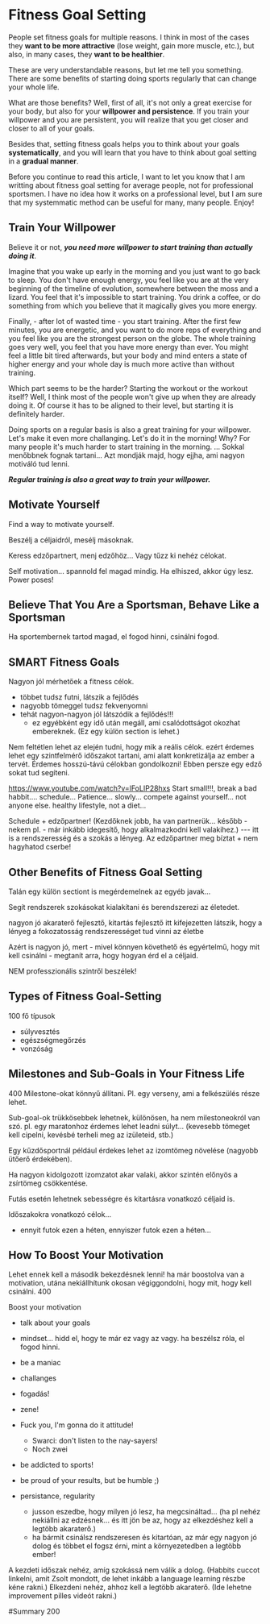 # Fitness Goal Setting

People set fitness goals for multiple reasons. I think in most of the cases they **want to be more attractive** (lose weight, gain more muscle, etc.), but also, in many cases, they **want to be healthier**.

These are very understandable reasons, but let me tell you something. There are some benefits of starting doing sports regularly that can change your whole life.

What are those benefits? Well, first of all, it's not only a great exercise for your body, but also for your **willpower and persistence**. If you train your willpower and you are persistent, you will realize that you get closer and closer to all of your goals.

Besides that, setting fitness goals helps you to think about your goals **systematically**, and you will learn that you have to think about goal setting in a **gradual manner**.

Before you continue to read this article, I want to let you know that I am writting about fitness goal setting for average people, not for professional sportsmen. I have no idea how it works on a professional level, but I am sure that my systemmatic method can be useful for many, many people. Enjoy!

## Train Your Willpower

Believe it or not, ***you need more willpower to start training than actually doing it***.

Imagine that you wake up early in the morning and you just want to go back to sleep. You don't have enough energy, you feel like you are at the very beginning of the timeline of evolution, somewhere between the moss and a lizard. You feel that it's impossible to start training. You drink a coffee, or do something from which you believe that it magically gives you more energy.

Finally, - after lot of wasted time - you start training. After the first few minutes, you are energetic, and you want to do more reps of everything and you feel like you are the strongest person on the globe. The whole training goes very well, you feel that you have more energy than ever. You might feel a little bit tired afterwards, but your body and mind enters a state of higher energy and your whole day is much more active than without training.

Which part seems to be the harder? Starting the workout or the workout itself? Well, I think most of the people won't give up when they are already doing it. Of course it has to be aligned to their level, but starting it is definitely harder. 

Doing sports on a regular basis is also a great training for your willpower. Let's make it even more challanging. Let's do it in the morning! Why? For many people it's much harder to start training in the morning. ... Sokkal menőbbnek fognak tartani... Azt mondják majd, hogy ejjha, ami nagyon motiváló tud lenni.

***Regular training is also a great way to train your willpower.***


## Motivate Yourself

Find a way to motivate yourself.

Beszélj a céljaidról, mesélj másoknak.

Keress edzőpartnert, menj edzőhöz... Vagy tűzz ki nehéz célokat.

Self motivation... spannold fel magad mindig. Ha elhiszed, akkor úgy lesz. Power poses!


## Believe That You Are a Sportsman, Behave Like a Sportsman

Ha sportembernek tartod magad, el fogod hinni, csinálni fogod.


## SMART Fitness Goals



Nagyon jól mérhetőek a fitness célok.
 - többet tudsz futni, látszik a fejlődés
 - nagyobb tömeggel tudsz fekvenyomni
 - tehát nagyon-nagyon jól látszódik a fejlődés!!!
   - ez egyébként egy idő után megáll, ami csalódottságot okozhat embereknek.  (Ez egy külön section is lehet.)



Nem feltétlen lehet az elején tudni, hogy mik a reális célok. ezért érdemes lehet egy szintfelmérő időszakot tartani, ami alatt konkretizálja az ember a tervét. Érdemes hosszú-távú célokban gondolkozni! Ebben persze egy edző sokat tud segíteni.

https://www.youtube.com/watch?v=lFoLIP28hxs
Start small!!!, break a bad habbit.... schedule...
Patience... slowly...
compete against yourself... not anyone else.
healthy lifestyle, not a diet...


Schedule + edzőpartner! (Kezdőknek jobb, ha van partnerük... később - nekem pl. - már inkább idegesítő, hogy alkalmazkodni kell valakihez.) --- itt is a rendszeresség és a szokás a lényeg. Az edzőpartner meg bíztat + nem hagyhatod cserbe!


## Other Benefits of Fitness Goal Setting

Talán egy külön sectiont is megérdemelnek az egyéb javak...

Segít rendszerek szokásokat kialakítani és berendszerezi az életedet.


nagyon jó akaraterő fejlesztő, kitartás fejlesztő
itt kifejezetten látszik, hogy a lényeg a fokozatosság
rendszerességet tud vinni az életbe

Azért is nagyon jó, mert - mivel könnyen követhető és egyértelmű, hogy mit kell csinálni - megtanít arra, hogy hogyan érd el a céljaid.

NEM professzionális szintről beszélek!

## Types of Fitness Goal-Setting
100
fő típusok
 - súlyvesztés
 - egészségmegőrzés
 - vonzóság



## Milestones and Sub-Goals in Your Fitness Life
400
Milestone-okat könnyű állítani. Pl. egy verseny, ami a felkészülés része lehet.

Sub-goal-ok trükkösebbek lehetnek, különösen, ha nem milestoneokról van szó.
pl. egy maratonhoz érdemes lehet leadni súlyt... (kevesebb tömeget kell cipelni, kevésbé terheli meg az izületeid, stb.)

Egy kűzdősportnál például érdekes lehet az izomtömeg növelése (nagyobb ütőerő érdekében).

Ha nagyon kidolgozott izomzatot akar valaki, akkor szintén előnyös a zsírtömeg csökkentése.

Futás esetén lehetnek sebességre és kitartásra vonatkozó céljaid is.




Időszakokra vonatkozó célok...
 - ennyit futok ezen a héten, ennyiszer futok ezen a héten...


## How To Boost Your Motivation

Lehet ennek kell a második bekezdésnek lenni! ha már boostolva van a motivation, utána nekiállhítunk okosan végiggondolni, hogy mit, hogy kell csinálni.
400

Boost your motivation
 - talk about your goals
  - mindset... hidd el, hogy te már ez vagy az vagy. ha beszélsz róla, el fogod hinni.
 - be a maniac
 - challanges
 - fogadás!
 - zene!
 - Fuck you, I'm gonna do it attitude!
   - Swarci: don't listen to the nay-sayers!
   - Noch zwei
 - be addicted to sports!
 - be proud of your results, but be humble ;)


 - persistance, regularity
   - jusson eszedbe, hogy milyen jó lesz, ha megcsináltad... (ha pl nehéz nekiállni az edzésnek... és itt jön be az, hogy az elkezdéshez kell a legtöbb akaraterő.)
   - ha bármit csinálsz rendszeresen és kitartóan, az már egy nagyon jó dolog és többet el fogsz érni, mint a környezetedben a legtöbb ember!

 A kezdeti időszak nehéz, amíg szokássá nem válik a dolog. (Habbits cuccot linkelni, amit Zsolt mondott, de lehet inkább a language learning részbe kéne rakni.)
 Elkezdeni nehéz, ahhoz kell a legtöbb akaraterő. (Ide lehetne improvement pilles videót rakni.)

#Summary
200